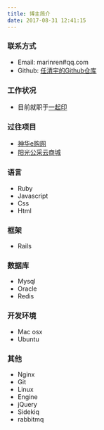 ```yaml
---
title: 博主简介
date: 2017-08-31 12:41:15
---
```


### 联系方式
- Email: marinren#qq.com
- Github: [任清宇的Github仓库](https://github.com/Kevinqingyu)

### 工作状况
- 目前就职于[一起印](http://www.yiqiyin.com/)

### 过往项目
- [神华e购网](http://www.meie.com.cn/)
- [阳光公采云商城](http://www.govbuy.cn/)


### 语言
- Ruby
- Javascript
- Css
- Html

### 框架
- Rails

### 数据库
- Mysql
- Oracle
- Redis

### 开发环境
- Mac osx
- Ubuntu

### 其他
- Nginx
- Git
- Linux
- Engine
- jQuery
- Sidekiq
- rabbitmq

